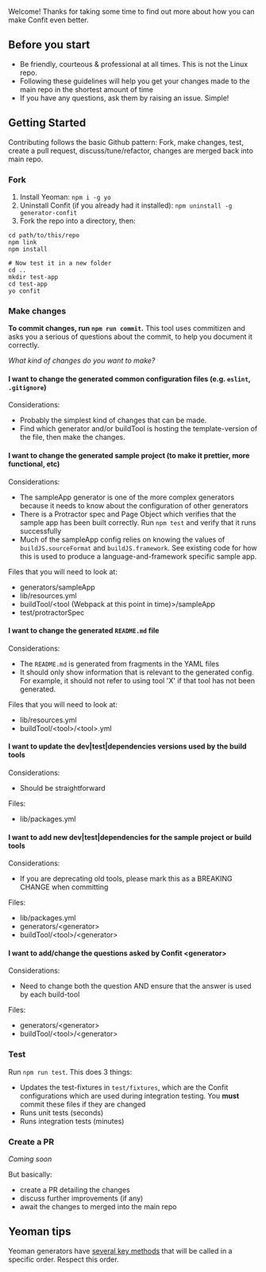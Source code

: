 Welcome! Thanks for taking some time to find out more about how you can make Confit even better.

## Before you start

- Be friendly, courteous & professional at all times. This is not the Linux repo.
- Following these guidelines will help you get your changes made to the main repo in the shortest amount of time
- If you have any questions, ask them by raising an issue. Simple!

## Getting Started

Contributing follows the basic Github pattern: Fork, make changes, test, create a pull request, discuss/tune/refactor, changes are merged back into main repo.

### Fork
1. Install Yeoman: `npm i -g yo`
1. Uninstall Confit (if you already had it installed): `npm uninstall -g generator-confit`
1. Fork the repo into a directory, then:

```console
cd path/to/this/repo
npm link
npm install

# Now test it in a new folder
cd ..
mkdir test-app
cd test-app
yo confit

```

### Make changes

**To commit changes, run `npm run commit`.** This tool uses commitizen and asks you a serious of questions about the commit, to help you document it correctly.

*What kind of changes do you want to make?*

#### I want to change the generated common configuration files (e.g. `eslint`, `.gitignore`)

Considerations:
- Probably the simplest kind of changes that can be made.
- Find which generator and/or buildTool is hosting the template-version of the file, then make the changes.

#### I want to change the generated sample project (to make it prettier, more functional, etc)

Considerations:
- The sampleApp generator is one of the more complex generators because it needs to know about the configuration of other generators
- There is a Protractor spec and Page Object which verifies that the sample app has been built correctly. Run `npm test` and verify that it runs successfully
- Much of the sampleApp config relies on knowing the values of `buildJS.sourceFormat` and `buildJS.framework`. See existing code for how this is used to produce a language-and-framework specific sample app.
 

Files that you will need to look at:
- generators/sampleApp
- lib/resources.yml
- buildTool/\<tool (Webpack at this point in time)>/sampleApp
- test/protractorSpec

#### I want to change the generated `README.md` file

Considerations:
- The `README.md` is generated from fragments in the YAML files
- It should only show information that is relevant to the generated config. For example, it should not refer to using tool 'X' if that tool has not been generated.

Files that you will need to look at:
- lib/resources.yml
- buildTool/\<tool>/\<tool>.yml

#### I want to update the dev|test|dependencies versions used by the build tools

Considerations:
- Should be straightforward

Files:
- lib/packages.yml

#### I want to add **new** dev|test|dependencies for the sample project or build tools

Considerations:
- If you are deprecating old tools, please mark this as a BREAKING CHANGE when committing

Files:
- lib/packages.yml
- generators/\<generator>
- buildTool/\<tool>/\<generator>

#### I want to add/change the questions asked by Confit \<generator>

Considerations:
- Need to change both the question AND ensure that the answer is used by each build-tool

Files:
- generators/\<generator>
- buildTool/\<tool>/\<generator>


### Test

Run `npm run test`. This does 3 things:
- Updates the test-fixtures in `test/fixtures`, which are the Confit configurations which are used during integration testing. You **must** commit these files if they are changed
- Runs unit tests (seconds)
- Runs integration tests (minutes)

### Create a PR
*Coming soon*

But basically:
- create a PR detailing the changes
- discuss further improvements (if any)
- await the changes to merged into the main repo


## Yeoman tips

Yeoman generators have [several key methods](http://yeoman.io/authoring/running-context.html) that will be called in a specific order. Respect this order.

